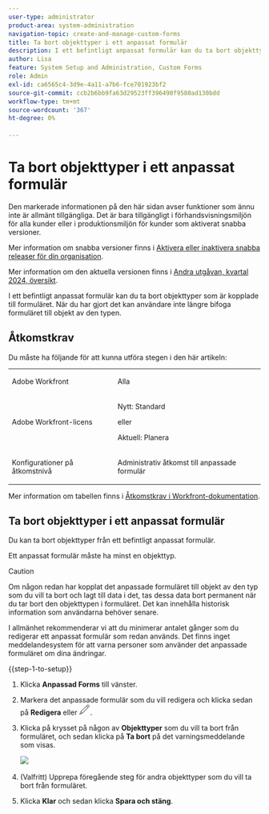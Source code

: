 ```yaml
---
user-type: administrator
product-area: system-administration
navigation-topic: create-and-manage-custom-forms
title: Ta bort objekttyper i ett anpassat formulär
description: I ett befintligt anpassat formulär kan du ta bort objekttyper som är kopplade till formuläret. När du har gjort det kan användare inte längre bifoga formuläret till objekt av den typen.
author: Lisa
feature: System Setup and Administration, Custom Forms
role: Admin
exl-id: ca6565c4-3d9e-4a11-a7b6-fce701923bf2
source-git-commit: ccb2b6bb9fa63d29523ff396490f9580ad130bdd
workflow-type: tm+mt
source-wordcount: '367'
ht-degree: 0%

---
```


# Ta bort objekttyper i ett anpassat formulär

<span class="preview">Den markerade informationen på den här sidan avser funktioner som ännu inte är allmänt tillgängliga. Det är bara tillgängligt i förhandsvisningsmiljön för alla kunder eller i produktionsmiljön för kunder som aktiverat snabba versioner.</span>

<span class="preview">Mer information om snabba versioner finns i [Aktivera eller inaktivera snabba releaser för din organisation](/help/quicksilver/administration-and-setup/set-up-workfront/configure-system-defaults/enable-fast-release-process.md).</span>

<span class="preview">Mer information om den aktuella versionen finns i [Andra utgåvan, kvartal 2024, översikt](/help/quicksilver/product-announcements/product-releases/24-q2-release-activity/24-q2-release-overview.md).</span>

I ett befintligt anpassat formulär kan du ta bort objekttyper som är kopplade till formuläret. När du har gjort det kan användare inte längre bifoga formuläret till objekt av den typen.

## Åtkomstkrav

Du måste ha följande för att kunna utföra stegen i den här artikeln:

<table style="table-layout:auto"> 
 <col> 
 <col> 
 <tbody> 
  <tr data-mc-conditions=""> 
   <td role="rowheader"> <p>Adobe Workfront</p> </td> 
   <td>Alla</td> 
  </tr> 
  <tr> 
   <td role="rowheader">Adobe Workfront-licens</td> 
   <td>
   <p>Nytt: Standard</p>
   <p>eller</p>
   <p>Aktuell: Planera</p></td>
  </tr> 
  <tr data-mc-conditions=""> 
   <td role="rowheader">Konfigurationer på åtkomstnivå</td> 
   <td> <p>Administrativ åtkomst till anpassade formulär</p> </td> 
  </tr>  
 </tbody> 
</table>

Mer information om tabellen finns i [Åtkomstkrav i Workfront-dokumentation](/help/quicksilver/administration-and-setup/add-users/access-levels-and-object-permissions/access-level-requirements-in-documentation.md).

## Ta bort objekttyper i ett anpassat formulär

Du kan ta bort objekttyper från ett befintligt anpassat formulär.

Ett anpassat formulär måste ha minst en objekttyp.

>[!CAUTION]
>
>Om någon redan har kopplat det anpassade formuläret till objekt av den typ som du vill ta bort och lagt till data i det, tas dessa data bort permanent när du tar bort den objekttypen i formuläret. Det kan innehålla historisk information som användarna behöver senare.
>
>I allmänhet rekommenderar vi att du minimerar antalet gånger som du redigerar ett anpassat formulär som redan används. Det finns inget meddelandesystem för att varna personer som använder det anpassade formuläret om dina ändringar.

{{step-1-to-setup}}

1. Klicka **Anpassad Forms** till vänster.
1. Markera det anpassade formulär som du vill redigera och klicka sedan på **Redigera** <span class="preview">eller ![Ikonen Redigera](assets/edit-icon.png).</span>
1. Klicka på krysset på någon av **Objekttyper** som du vill ta bort från formuläret, och sedan klicka på **Ta bort** på det varningsmeddelande som visas.

   ![](assets/click-x-object-types.jpg)

1. (Valfritt) Upprepa föregående steg för andra objekttyper som du vill ta bort från formuläret.
1. Klicka **Klar** och sedan klicka **Spara och stäng**.
